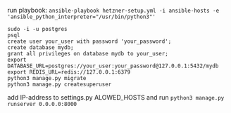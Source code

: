 run playbook: `ansible-playbook hetzner-setup.yml -i ansible-hosts -e 'ansible_python_interpreter="/usr/bin/python3"'`
```
sudo -i -u postgres
psql
create user your_user with password 'your_password';
create database mydb;
grant all privileges on database mydb to your_user;
export DATABASE_URL=postgres://your_user:your_password@127.0.0.1:5432/mydb
export REDIS_URL=redis://127.0.0.1:6379
python3 manage.py migrate
python3 manage.py createsuperuser 
```

add IP-address to settings.py ALOWED_HOSTS
and run `python3 manage.py runserver 0.0.0.0:8000`

